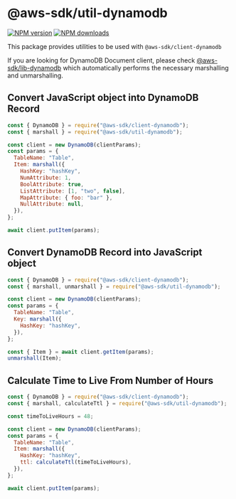 # @aws-sdk/util-dynamodb

[![NPM version](https://img.shields.io/npm/v/@aws-sdk/util-dynamodb/latest.svg)](https://www.npmjs.com/package/@aws-sdk/util-dynamodb)
[![NPM downloads](https://img.shields.io/npm/dm/@aws-sdk/util-dynamodb.svg)](https://www.npmjs.com/package/@aws-sdk/util-dynamodb)

This package provides utilities to be used with `@aws-sdk/client-dynamodb`

If you are looking for DynamoDB Document client, please check
[@aws-sdk/lib-dynamodb](https://www.npmjs.com/package/@aws-sdk/lib-dynamodb)
which automatically performs the necessary marshalling and unmarshalling.

## Convert JavaScript object into DynamoDB Record

```js
const { DynamoDB } = require("@aws-sdk/client-dynamodb");
const { marshall } = require("@aws-sdk/util-dynamodb");

const client = new DynamoDB(clientParams);
const params = {
  TableName: "Table",
  Item: marshall({
    HashKey: "hashKey",
    NumAttribute: 1,
    BoolAttribute: true,
    ListAttribute: [1, "two", false],
    MapAttribute: { foo: "bar" },
    NullAttribute: null,
  }),
};

await client.putItem(params);
```

## Convert DynamoDB Record into JavaScript object

```js
const { DynamoDB } = require("@aws-sdk/client-dynamodb");
const { marshall, unmarshall } = require("@aws-sdk/util-dynamodb");

const client = new DynamoDB(clientParams);
const params = {
  TableName: "Table",
  Key: marshall({
    HashKey: "hashKey",
  }),
};

const { Item } = await client.getItem(params);
unmarshall(Item);
```

## Calculate Time to Live From Number of Hours

```js
const { DynamoDB } = require("@aws-sdk/client-dynamodb");
const { marshall, calculateTtl } = require("@aws-sdk/util-dynamodb");

const timeToLiveHours = 48;

const client = new DynamoDB(clientParams);
const params = {
  TableName: "Table",
  Item: marshall({
    HashKey: "hashKey",
    ttl: calculateTtl(timeToLiveHours),
  }),
};

await client.putItem(params);
```
